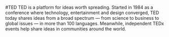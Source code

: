 #TED
TED is a platform for ideas worth spreading. Started in 1984 as a conference where technology, entertainment and design converged, TED today shares ideas from a broad spectrum — from science to business to global issues — in more than 100 languages. Meanwhile, independent TEDx events help share ideas in communities around the world.